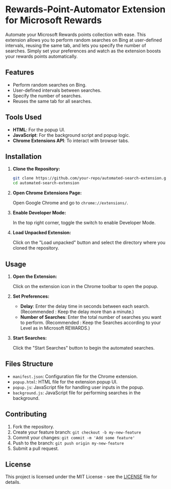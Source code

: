 # Rewards-Point-Automator Extension for Microsoft Rewards

Automate your Microsoft Rewards points collection with ease. This extension allows you to perform random searches on Bing at user-defined intervals, reusing the same tab, and lets you specify the number of searches. Simply set your preferences and watch as the extension boosts your rewards points automatically.

## Features

- Perform random searches on Bing.
- User-defined intervals between searches.
- Specify the number of searches.
- Reuses the same tab for all searches.

## Tools Used

- **HTML**: For the popup UI.
- **JavaScript**: For the background script and popup logic.
- **Chrome Extensions API**: To interact with browser tabs.

## Installation

1. **Clone the Repository:**

   ```sh
   git clone https://github.com/your-repo/automated-search-extension.git
   cd automated-search-extension
   ```

2. **Open Chrome Extensions Page:**

   Open Google Chrome and go to `chrome://extensions/`.

3. **Enable Developer Mode:**

   In the top right corner, toggle the switch to enable Developer Mode.

4. **Load Unpacked Extension:**

   Click on the "Load unpacked" button and select the directory where you cloned the repository.

## Usage

1. **Open the Extension:**

   Click on the extension icon in the Chrome toolbar to open the popup.

2. **Set Preferences:**

   - **Delay**: Enter the delay time in seconds between each search.  (Recommended : Keep the delay more than a minute.)
   - **Number of Searches**: Enter the total number of searches you want to perform.   (Recommended : Keep the Searches according to your Level as in Microsoft REWARDS.)

3. **Start Searches:**

   Click the "Start Searches" button to begin the automated searches.

## Files Structure

- `manifest.json`: Configuration file for the Chrome extension.
- `popup.html`: HTML file for the extension popup UI.
- `popup.js`: JavaScript file for handling user inputs in the popup.
- `background.js`: JavaScript file for performing searches in the background.

## Contributing

1. Fork the repository.
2. Create your feature branch: `git checkout -b my-new-feature`
3. Commit your changes: `git commit -m 'Add some feature'`
4. Push to the branch: `git push origin my-new-feature`
5. Submit a pull request.

## License

This project is licensed under the MIT License - see the [LICENSE](LICENSE) file for details.
